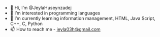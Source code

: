 - 👋 Hi, I’m @JeylaHuseynzadej
- 👀 I’m interested in programming languages 
- 🌱 I’m currently learning information management, HTML, Java Script, C++, C, Python
- 📫 How to reach me - jeyla03h@gmail.com 

<!---
JeylaHuseynzadej/JeylaHuseynzadej is a ✨ special ✨ repository because its `README.md` (this file) appears on your GitHub profile.
You can click the Preview link to take a look at your changes.
--->
